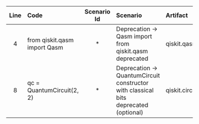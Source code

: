 | Line | Code | Scenario Id | Scenario | Artifact | Refactoring |
| :--: | :--- | :---------: | :------- | :------- | :---------- |
| 4 | from qiskit.qasm import Qasm | * | Deprecation -> Qasm import from qiskit.qasm deprecated | qiskit.qasm.Qasm | from qiskit.qasm2 import Qasm |
| 8 | qc = QuantumCircuit(2, 2) | * | Deprecation -> QuantumCircuit constructor with classical bits deprecated (optional) | qiskit.circuit.QuantumCircuit | qc = QuantumCircuit(2)<br>qc.add_register(ClassicalRegister(2))
